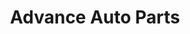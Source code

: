 ---
title: "Advance Auto Parts"
url: /saint-petersburg/advance-auto-parts-34th-street-north/
shop: car parts
---